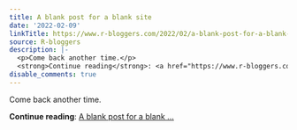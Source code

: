 ```yaml
---
title: A blank post for a blank site
date: '2022-02-09'
linkTitle: https://www.r-bloggers.com/2022/02/a-blank-post-for-a-blank-site/
source: R-bloggers
description: |-
  <p>Come back another time.</p>
  <strong>Continue reading</strong>: <a href="https://www.r-bloggers.com/2022/02/a-blank-post-for-a-blank-site/">A blank post for a blank ...
disable_comments: true
---
```

<p>Come back another time.</p>
<strong>Continue reading</strong>: <a href="https://www.r-bloggers.com/2022/02/a-blank-post-for-a-blank-site/">A blank post for a blank ...